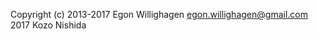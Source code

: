 
Copyright (c) 2013-2017 Egon Willighagen <egon.willighagen@gmail.com>
              2017      Kozo Nishida
